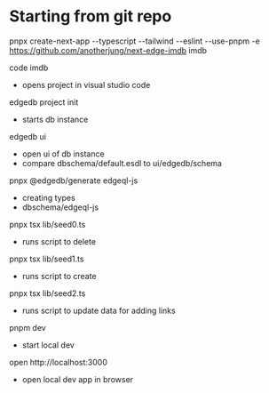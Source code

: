 # Starting from git repo

pnpx create-next-app --typescript  --tailwind  --eslint --use-pnpm -e https://github.com/anotherjung/next-edge-imdb imdb

code imdb
- opens project in visual studio code

edgedb project init
- starts db instance 

edgedb ui
- open ui of db instance
- compare dbschema/default.esdl to ui/edgedb/schema

pnpx @edgedb/generate edgeql-js
- creating types
- dbschema/edgeql-js

pnpx tsx lib/seed0.ts
- runs script to delete

pnpx tsx lib/seed1.ts
- runs script to create

pnpx tsx lib/seed2.ts 
- runs script to update data for adding links

pnpm dev 
- start local dev 

open http://localhost:3000
- open local dev app in browser